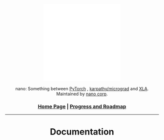 <div align="center">

<picture>
  <source media="(prefers-color-scheme: light)" srcset="/imgs/nan/16.svg">
  <img alt="tiny corp logo" src="/imgs/nan/nan.svg" width="50%" height="50%">
</picture>

nano: Something between [PyTorch](https://github.com/pytorch/pytorch) , [karpathy/micrograd](https://github.com/karpathy/micrograd) and [XLA](https://openxla.org/xla). Maintained by [nano corp](https://github.com/oderoi/nanoTorch/tree/main).

<h3>

[Home Page](README.md) | [Progress and Roadmap](Progress_and_Roadmap.md)

</h3>

</div>

---

<h1 align='center'><b>Documentation</b></h1>